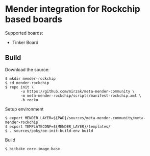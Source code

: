 # Mender integration for Rockchip based boards

Supported boards:

- Tinker Board

## Build

Download the source:

    $ mkdir mender-rockchip
    $ cd mender-rockchip
    $ repo init \
           -u https://github.com/mirzak/meta-mender-community \
           -m meta-mender-rockchip/scripts/manifest-rockchip.xml \
           -b rocko

Setup environment

    $ export MENDER_LAYER=${PWD}/sources/meta-mender-community/meta-mender-rockchip
    $ export TEMPLATECONF=${MENDER_LAYER}/templates/
    $ . sources/poky/oe-init-build-env build

Build

    $ bitbake core-image-base
